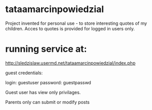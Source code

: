 # tataamarcinpowiedzial
Project invented for personal use - to store interesting quotes of my children. Acces to quotes is provided for logged in users only.

running service at:
============================
http://sledzislaw.usermd.net/tataamarcinpowiedzial/index.php

guest credentials:

login: guestuser
password: guestpasswd

Guest user has view only privilages.

Parents only can submit or modify posts
